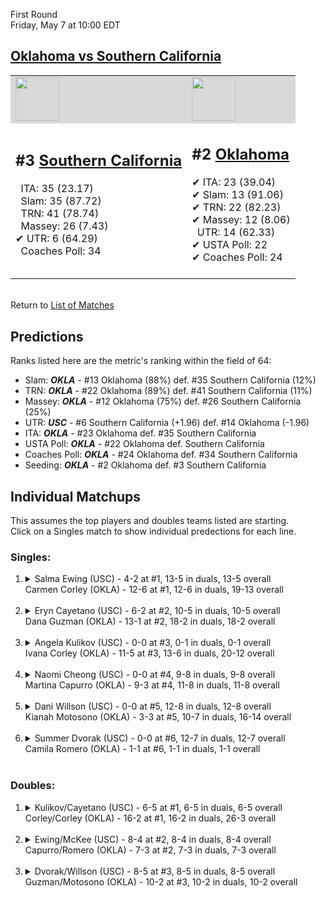 First Round  
Friday, May 7 at 10:00 EDT
## [Oklahoma vs Southern California](https://www.ncaa.com/game/5833668) 

<table>  
<tr style="background-color: #d9d9d9 !important"><td><a href="#"><img src="https://www.ncaa.com/sites/default/files/images/logos/schools/s/southern-california.70.png" width="70" height="70" /></a></td><td><a href="#"><img src="https://www.ncaa.com/sites/default/files/images/logos/schools/o/oklahoma.70.png" width="70" height="70" /></a></td></tr>
<tr><td>  

<h2>#3 <a href="#">Southern California</a></h2>  
&nbsp; ITA: 35 (23.17)<br>  
&nbsp; Slam: 35 (87.72)<br>  
&nbsp; TRN: 41 (78.74)<br>  
&nbsp; Massey: 26 (7.43)<br>  
&#10004; UTR: 6 (64.29)<br>  
&nbsp; Coaches Poll: 34<br>  
<br>  

</td><td>  

<h2>#2 <a href="#">Oklahoma</a></h2>  
&#10004; ITA: 23 (39.04)<br>  
&#10004; Slam: 13 (91.06)<br>  
&#10004; TRN: 22 (82.23)<br>  
&#10004; Massey: 12 (8.06)<br>  
&nbsp; UTR: 14 (62.33)<br>  
&#10004; USTA Poll: 22<br>  
&#10004; Coaches Poll: 24<br>  
<br>  

</td></tr></table>  


<br>Return to [List of Matches](../index.md)  

## Predictions  

Ranks listed here are the metric's ranking within the field of 64:  
- Slam: ***OKLA*** - #13 Oklahoma (88%) def. #35 Southern California (12%)  
- TRN: ***OKLA*** - #22 Oklahoma (89%) def. #41 Southern California (11%)  
- Massey: ***OKLA*** - #12 Oklahoma (75%) def. #26 Southern California (25%)  
- UTR: ***USC*** - #6 Southern California (+1.96) def. #14 Oklahoma (-1.96)  
- ITA: ***OKLA*** - #23 Oklahoma def. #35 Southern California  
- USTA Poll: ***OKLA*** - #22 Oklahoma def. Southern California  
- Coaches Poll: ***OKLA*** - #24 Oklahoma def. #34 Southern California  
- Seeding: ***OKLA*** - #2 Oklahoma def. #3 Southern California  

## Individual Matchups  
This assumes the top players and doubles teams listed are starting.  
Click on a Singles match to show individual predections for each line.  
### Singles:  

<ol>
<li><details>
<summary markdown="span">Salma Ewing (USC) - 4-2 at #1, 13-5 in duals, 13-5 overall<br>Carmen Corley (OKLA) - 12-6 at #1, 12-6 in duals, 19-13 overall</summary>
<h4>Predictions</h4><ul>
<li>Slam: <b><i>USC</i></b> - Ewing (60%) def. Corley (40%)</li>  
<li>TRN: <b><i>USC</i></b> - Ewing (84%) def. Corley (16%)</li>  
<li>Massey: <b><i>OKLA</i></b> - Corley (75%) def. Ewing (25%)</li>  
<li>UTR: <b><i>USC</i></b> - Ewing (79%) def. Corley (21%)</li>  
<li>ITA: <b><i>USC</i></b> - Ewing (14.56) def. Corley (9.20)</li>  
</ul></details>&nbsp;</li>
<li><details>
<summary markdown="span">Eryn Cayetano (USC) - 6-2 at #2, 10-5 in duals, 10-5 overall<br>Dana Guzman (OKLA) - 13-1 at #2, 18-2 in duals, 18-2 overall</summary>
<h4>Predictions</h4><ul>
<li>Slam: <b><i>USC</i></b> - Cayetano (61%) def. Guzman (39%)</li>  
<li>TRN: <b><i>USC</i></b> - Cayetano (59%) def. Guzman (41%)</li>  
<li>Massey: <b><i>OKLA</i></b> - Guzman (75%) def. Cayetano (25%)</li>  
<li>UTR: <b><i>USC</i></b> - Cayetano (65%) def. Guzman (35%)</li>  
<li>ITA: <b><i>OKLA</i></b> - Guzman (9.21) def. Cayetano (5.85)</li>  
</ul></details>&nbsp;</li>
<li><details>
<summary markdown="span">Angela Kulikov (USC) - 0-0 at #3, 0-1 in duals, 0-1 overall<br>Ivana Corley (OKLA) - 11-5 at #3, 13-6 in duals, 20-12 overall</summary>
<h4>Predictions</h4><ul>
<li>Slam: <b><i>OKLA</i></b> - Corley (100%) def. Kulikov (0%)</li>  
<li>TRN: <b><i>OKLA</i></b> - Corley (100%) def. Kulikov (0%)</li>  
<li>Massey: <b><i>OKLA</i></b> - Corley (75%) def. Kulikov (25%)</li>  
<li>UTR: <b><i>OKLA</i></b> - Corley (100%) def. Kulikov (0%)</li>  
<li>ITA: <b><i>OKLA</i></b> - Corley (6.90) def. Kulikov (0.00)</li>  
</ul></details>&nbsp;</li>
<li><details>
<summary markdown="span">Naomi Cheong (USC) - 0-0 at #4, 9-8 in duals, 9-8 overall<br>Martina Capurro (OKLA) - 9-3 at #4, 11-8 in duals, 11-8 overall</summary>
<h4>Predictions</h4><ul>
<li>Slam: <b><i>USC</i></b> - Cheong (80%) def. Capurro (20%)</li>  
<li>TRN: <b><i>USC</i></b> - Cheong (79%) def. Capurro (21%)</li>  
<li>Massey: <b><i>USC</i></b> - Cheong (75%) def. Capurro (25%)</li>  
<li>UTR: <b><i>USC</i></b> - Cheong (80%) def. Capurro (20%)</li>  
<li>ITA: <b><i>USC</i></b> - Cheong (4.19) def. Capurro (1.84)</li>  
</ul></details>&nbsp;</li>
<li><details>
<summary markdown="span">Dani Willson (USC) - 0-0 at #5, 12-8 in duals, 12-8 overall<br>Kianah Motosono (OKLA) - 3-3 at #5, 10-7 in duals, 16-14 overall</summary>
<h4>Predictions</h4><ul>
<li>Slam: <b><i>USC</i></b> - Willson (72%) def. Motosono (28%)</li>  
<li>TRN: <b><i>USC</i></b> - Willson (70%) def. Motosono (30%)</li>  
<li>Massey: <b><i>USC</i></b> - Willson (75%) def. Motosono (25%)</li>  
<li>UTR: <b><i>USC</i></b> - Willson (77%) def. Motosono (23%)</li>  
<li>ITA: <b><i>USC</i></b> - Willson (1.74) def. Motosono (1.65)</li>  
</ul></details>&nbsp;</li>
<li><details>
<summary markdown="span">Summer Dvorak (USC) - 0-0 at #6, 12-7 in duals, 12-7 overall<br>Camila Romero (OKLA) - 1-1 at #6, 1-1 in duals, 1-1 overall</summary>
<h4>Predictions</h4><ul>
<li>Slam: <b><i>USC</i></b> - Dvorak (100%) def. Romero (0%)</li>  
<li>TRN: <b><i>USC</i></b> - Dvorak (100%) def. Romero (0%)</li>  
<li>Massey: <b><i>USC</i></b> - Dvorak (75%) def. Romero (25%)</li>  
<li>UTR: <b><i>USC</i></b> - Dvorak (99%) def. Romero (1%)</li>  
<li>ITA: <b><i>USC</i></b> - Dvorak (1.85) def. Romero (0.00)</li>  
</ul></details>&nbsp;</li>
</ol>

### Doubles:  

<ol>
<li><details>
<summary markdown="span">Kulikov/Cayetano (USC) - 6-5 at #1, 6-5 in duals, 6-5 overall<br>Corley/Corley (OKLA) - 16-2 at #1, 16-2 in duals, 26-3 overall</summary>
We don't have any metrics for doubles matches</details>&nbsp;</li>
<li><details>
<summary markdown="span">Ewing/McKee (USC) - 8-4 at #2, 8-4 in duals, 8-4 overall<br>Capurro/Romero (OKLA) - 7-3 at #2, 7-3 in duals, 7-3 overall</summary>
We don't have any metrics for doubles matches</details>&nbsp;</li>
<li><details>
<summary markdown="span">Dvorak/Willson (USC) - 8-5 at #3, 8-5 in duals, 8-5 overall<br>Guzman/Motosono (OKLA) - 10-2 at #3, 10-2 in duals, 10-2 overall</summary>
We don't have any metrics for doubles matches</details>&nbsp;</li>
</ol>